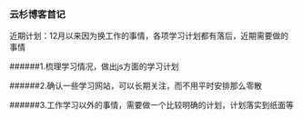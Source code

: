 ### 云杉博客首记

近期计划：12月以来因为换工作的事情，各项学习计划都有落后，近期需要做的事情

######1.梳理学习情况，做出js方面的学习计划

######2.确认一些学习网站，可以长期关注，而不用平时安排那么零散

######3.工作学习以外的事情，需要做一个比较明确的计划，计划落实到纸面等
